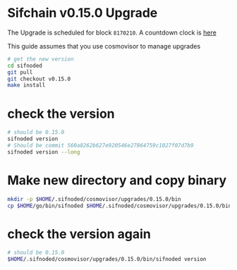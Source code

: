 # Sifchain v0.15.0 Upgrade

The Upgrade is scheduled for block `8170210`. A countdown clock is [here](https://www.mintscan.io/sifchain/blocks/8170210)

This guide assumes that you use cosmovisor to manage upgrades

```bash
# get the new version
cd sifnoded
git pull
git checkout v0.15.0
make install
```

# check the version

```bash
# should be 0.15.0
sifnoded version
# Should be commit 560a8262b627e920546e27864759c1027f07d7b9
sifnoded version --long
```

# Make new directory and copy binary

```bash
mkdir -p $HOME/.sifnoded/cosmovisor/upgrades/0.15.0/bin
cp $HOME/go/bin/sifnoded $HOME/.sifnoded/cosmovisor/upgrades/0.15.0/bin
```

# check the version again

```bash
# should be 0.15.0
$HOME/.sifnoded/cosmovisor/upgrades/0.15.0/bin/sifnoded version
```
